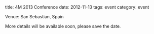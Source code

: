 title: 4M 2013 Conference
date: 2012-11-13 
tags: event
category: event

Venue: San Sebastian, Spain

More details will be available soon, please save the date.